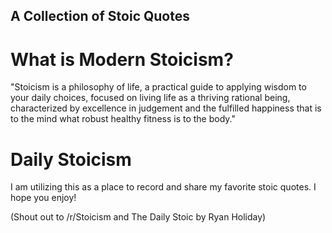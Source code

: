 ## A Collection of Stoic Quotes

# What is Modern Stoicism?

"Stoicism is a philosophy of life, a practical guide to applying wisdom to your daily choices, focused on living life as a thriving rational being, characterized by excellence in judgement and the fulfilled happiness that is to the mind what robust healthy fitness is to the body."

# Daily Stoicism

I am utilizing this as a place to record and share my favorite stoic quotes. I hope you enjoy! 


(Shout out to /r/Stoicism and The Daily Stoic by Ryan Holiday)
